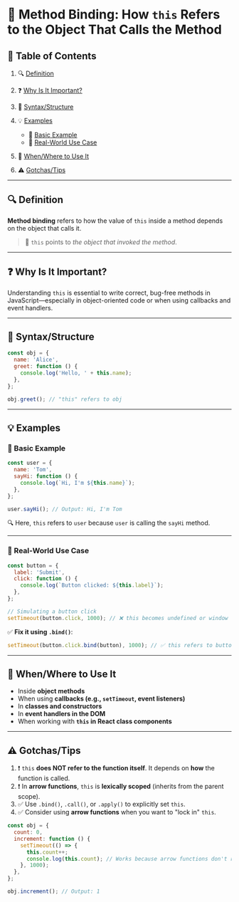 # 📘 Method Binding: How `this` Refers to the Object That Calls the Method

## 📑 Table of Contents

1. 🔍 [Definition](#definition)
2. ❓ [Why Is It Important?](#why-is-it-important)
3. 🧱 [Syntax/Structure](#syntaxstructure)
4. 💡 [Examples](#examples)

   - 🔹 [Basic Example](#basic-example)
   - 🔸 [Real-World Use Case](#real-world-use-case)

5. 🧭 [When/Where to Use It](#whenwhere-to-use-it)
6. ⚠️ [Gotchas/Tips](#gotchastips)

---

## 🔍 Definition

**Method binding** refers to how the value of `this` inside a method depends on
the object that calls it.

> 📌 `this` points to _the object that invoked the method_.

---

## ❓ Why Is It Important?

Understanding `this` is essential to write correct, bug-free methods in
JavaScript—especially in object-oriented code or when using callbacks and event
handlers.

---

## 🧱 Syntax/Structure

```javascript
const obj = {
  name: 'Alice',
  greet: function () {
    console.log('Hello, ' + this.name);
  },
};

obj.greet(); // "this" refers to obj
```

---

## 💡 Examples

### 🔹 Basic Example

```javascript
const user = {
  name: 'Tom',
  sayHi: function () {
    console.log(`Hi, I'm ${this.name}`);
  },
};

user.sayHi(); // Output: Hi, I'm Tom
```

🔍 Here, `this` refers to `user` because `user` is calling the `sayHi` method.

---

### 🔸 Real-World Use Case

```javascript
const button = {
  label: 'Submit',
  click: function () {
    console.log(`Button clicked: ${this.label}`);
  },
};

// Simulating a button click
setTimeout(button.click, 1000); // ❌ this becomes undefined or window
```

✅ **Fix it using `.bind()`**:

```javascript
setTimeout(button.click.bind(button), 1000); // ✅ this refers to button
```

---

## 🧭 When/Where to Use It

- Inside **object methods**
- When using **callbacks (e.g., `setTimeout`, event listeners)**
- In **classes and constructors**
- In **event handlers in the DOM**
- When working with **`this` in React class components**

---

## ⚠️ Gotchas/Tips

1. ❗ `this` **does NOT refer to the function itself**. It depends on **how**
   the function is called.
2. ❗ In **arrow functions**, `this` is **lexically scoped** (inherits from the
   parent scope).
3. ✅ Use `.bind()`, `.call()`, or `.apply()` to explicitly set `this`.
4. ✅ Consider using **arrow functions** when you want to "lock in" `this`.

```javascript
const obj = {
  count: 0,
  increment: function () {
    setTimeout(() => {
      this.count++;
      console.log(this.count); // Works because arrow functions don't rebind `this`
    }, 1000);
  },
};

obj.increment(); // Output: 1
```
